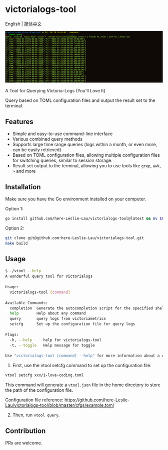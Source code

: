 # victorialogs-tool
English | [简体中文](https://github.com/here-Leslie-Lau/victorialogs-tool/blob/master/README_CN.md)

![image_01](image_01.jpg)

A Tool for Querying Victoria-Logs (You'll Love It)

Query based on TOML configuration files and output the result set to the terminal.

## Features

- Simple and easy-to-use command-line interface
- Various combined query methods
- Supports large time range queries (logs within a month, or even more, can be easily retrieved)
- Based on TOML configuration files, allowing multiple configuration files for switching queries, similar to session storage.
- Result set output to the terminal, allowing you to use tools like `grep`, `awk`, `>` and more

## Installation

Make sure you have the Go environment installed on your computer.

Option 1:

```bash
go install github.com/here-Leslie-Lau/victorialogs-tool@latest && mv $GOPATH/bin/victorialogs-tool $GOPATH/bin/vtool
```

Option 2:

```bash
git clone git@github.com:here-Leslie-Lau/victorialogs-tool.git
make build
```

## Usage

```bash
$ ./vtool --help
A wonderful query tool for Victorialogs

Usage:
  victorialogs-tool [command]

Available Commands:
  completion  Generate the autocompletion script for the specified shell
  help        Help about any command
  query       query logs from victoriametrics
  setcfg      Set up the configuration file for query logs

Flags:
  -h, --help     help for victorialogs-tool
  -t, --toggle   Help message for toggle

Use "victorialogs-tool [command] --help" for more information about a command.
```

1. First, use the vtool setcfg command to set up the configuration file:

```bash
vtool setcfg xxx/i-love-coding.toml
```

This command will generate a `vtool.json` file in the home directory to store the path of the configuration file.

Configuration file reference: https://github.com/here-Leslie-Lau/victorialogs-tool/blob/master/cfgs/example.toml

2. Then, run `vtool query`.

## Contribution

PRs are welcome.
